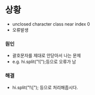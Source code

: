 # 상황
* unclosed character class near index 0
* 오류발생

### 원인
* 괄호문자를 제대로 안닫아서 나는 문제
* e.g. hi.split("![");등으로 오류가 남


### 해결
* hi.split("!\\["); 등으로 처리해줍시다.
